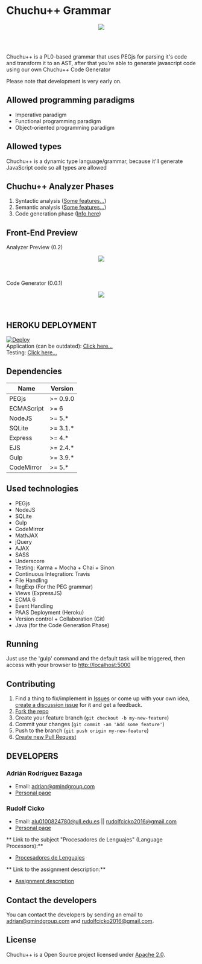 # Chuchu++ Grammar
<p align="center"><img src="http://i.imgur.com/pokEntB.png?1"></p><br><br>

Chuchu++ is a PL0-based grammar that uses PEGjs for parsing it's code and transform it to an AST, after that you're able to generate javascript code using our own Chuchu++ Code Generator

Please note that development is very early on.

## Allowed programming paradigms
- Imperative paradigm <br>
- Functional programming paradigm <br>
- Object-oriented programming paradigm <br>

## Allowed types
Chuchu++ is a dynamic type language/grammar, because it'll generate JavaScript code so all types are allowed

## Chuchu++ Analyzer Phases
1. Syntactic analysis ([Some features...](https://github.com/AdrianBZG/ChuchuPlusPlus/issues?q=is%3Aissue+label%3Asyntactic))
2. Semantic analysis ([Some features...](https://github.com/AdrianBZG/ChuchuPlusPlus/issues?q=is%3Aissue+label%3Asemantic))
3. Code generation phase ([Info here](https://github.com/AdrianBZG/ChuchuPlusPlus/tree/master/code_generator))

## Front-End Preview

Analyzer Preview (0.2)<br>
<p align="center"><img src="http://i.imgur.com/Z63eLdr.png?1"></p><br>
<br>
Code Generator (0.0.1)<br>
<p align="center"><img src="http://i.imgur.com/Qy0Xrzl.png?1"></p><br>

## HEROKU DEPLOYMENT

[![Deploy](https://www.herokucdn.com/deploy/button.svg)](https://heroku.com/deploy?template=https://github.com/AdrianBZG/ChuchuPlusPlus) <br>
Application (can be outdated): [Click here...](https://chuchuplusplus.herokuapp.com/) <br>
Testing: [Click here...](https://chuchuplusplus.herokuapp.com/tests) <br>


## Dependencies

| Name         | Version                          |
|--------------|----------------------------------|
| PEGjs        | >= 0.9.0                         |
| ECMAScript   | >= 6 |
| NodeJS      |  >= 5.*                                |
| SQLite      |  >= 3.1.*                               |
| Express      |  >= 4.*                               |
| EJS      |  >= 2.4.*                               |
| Gulp      |  >= 3.9.*                               |
| CodeMirror      |  >= 5.*                               |

## Used technologies
- PEGjs <br>
- NodeJS <br>
- SQLite <br>
- Gulp <br>
- CodeMirror <br>
- MathJAX <br>
- jQuery <br>
- AJAX <br>
- SASS <br>
- Underscore <br>
- Testing: Karma + Mocha + Chai + Sinon <br>
- Continuous Integration: Travis <br>
- File Handling <br>
- RegExp (For the PEG grammar) <br>
- Views (ExpressJS) <br>
- ECMA 6 <br>
- Event Handling <br>
- PAAS Deployment (Heroku) <br>
- Version control + Collaboration (Git) <br>
- Java (for the Code Generation Phase) <br>


## Running

Just use the 'gulp' command and the default task will be triggered, then access with your browser to [http://localhost:5000](http://localhost:5000)

## Contributing

1. Find a thing to fix/implement in [Issues](https://github.com/AdrianBZG/ChuchuPlusPlus/issues?direction=desc&sort=created&state=open) or come up with your own idea, [create a discussion issue](https://github.com/AdrianBZG/ChuchuPlusPlus/issues/new) for it and get a feedback.
2. [Fork the repo](https://help.github.com/articles/fork-a-repo)
3. Create your feature branch (`git checkout -b my-new-feature`)
4. Commit your changes (`git commit -am 'Add some feature'`)
5. Push to the branch (`git push origin my-new-feature`)
6. [Create new Pull Request](https://help.github.com/articles/using-pull-requests)

## DEVELOPERS

### Adrián Rodríguez Bazaga
  - Email: adrian@qmindgroup.com
  - [Personal page](http://www.adrianbazaga.com/)

### Rudolf Cicko
  - Email: alu0100824780@ull.edu.es || rudolfcicko2016@gmail.com
  - [Personal page](http://alu0100824780.github.io)

** Link to the subject "Procesadores de Lenguajes" (Language Processors):**

* [Procesadores de Lenguajes](https://campusvirtual.ull.es/1516/course/view.php?id=178)

** Link to the assignment description:**

* [Assignment description](https://campusvirtual.ull.es/1516/mod/workshop/view.php?id=148789)

## Contact the developers

You can contact the developers by sending an email to [adrian@qmindgroup.com](mailto:adrian@qmindgroup.com) and [rudolfcicko2016@gmail.com](mailto:rudolfcicko2016@gmail.com).

## License

Chuchu++ is a Open Source project licensed under [Apache 2.0](LICENSE).
